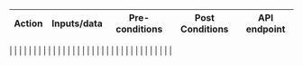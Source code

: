|Action | Inputs/data | Pre-conditions | Post Conditions | API endpoint|
|-------|-------------|----------------|-----------------|-------------|
|
|
|
|
|
|
|
|
|
|
|
|
|
|
|
|
|
|
|
|
|
|
|
|
|
|
|
|
|
|
|
|
|
|
